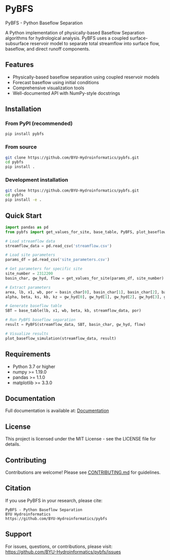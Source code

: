 # PyBFS

PyBFS - Python Baseflow Separation

A Python implementation of physically-based Baseflow Separation algorithms for hydrological analysis. PyBFS uses a coupled surface-subsurface reservoir model to separate total streamflow into surface flow, baseflow, and direct runoff components.

## Features

- Physically-based baseflow separation using coupled reservoir models
- Forecast baseflow using initial conditions
- Comprehensive visualization tools
- Well-documented API with NumPy-style docstrings

## Installation

### From PyPI (recommended)

```bash
pip install pybfs
```

### From source

```bash
git clone https://github.com/BYU-Hydroinformatics/pybfs.git
cd pybfs
pip install .
```

### Development installation

```bash
git clone https://github.com/BYU-Hydroinformatics/pybfs.git
cd pybfs
pip install -e .
```

## Quick Start

```python
import pandas as pd
from pybfs import get_values_for_site, base_table, PyBFS, plot_baseflow_simulation

# Load streamflow data
streamflow_data = pd.read_csv('streamflow.csv')

# Load site parameters
params_df = pd.read_csv('site_parameters.csv')

# Get parameters for specific site
site_number = 2312200
basin_char, gw_hyd, flow = get_values_for_site(params_df, site_number)

# Extract parameters
area, lb, x1, wb, por = basin_char[0], basin_char[1], basin_char[2], basin_char[3], basin_char[4]
alpha, beta, ks, kb, kz = gw_hyd[0], gw_hyd[1], gw_hyd[2], gw_hyd[3], gw_hyd[4]

# Generate baseflow table
SBT = base_table(lb, x1, wb, beta, kb, streamflow_data, por)

# Run PyBFS baseflow separation
result = PyBFS(streamflow_data, SBT, basin_char, gw_hyd, flow)

# Visualize results
plot_baseflow_simulation(streamflow_data, result)
```

## Requirements

- Python 3.7 or higher
- numpy >= 1.19.0
- pandas >= 1.1.0
- matplotlib >= 3.3.0

## Documentation

Full documentation is available at: [Documentation](https://github.com/BYU-Hydroinformatics/pybfs)

## License

This project is licensed under the MIT License - see the LICENSE file for details.

## Contributing

Contributions are welcome! Please see [CONTRIBUTING.md](docs/contributing.md) for guidelines.

## Citation

If you use PyBFS in your research, please cite:

```
PyBFS - Python Baseflow Separation
BYU Hydroinformatics
https://github.com/BYU-Hydroinformatics/pybfs
```

## Support

For issues, questions, or contributions, please visit: https://github.com/BYU-Hydroinformatics/pybfs/issues
